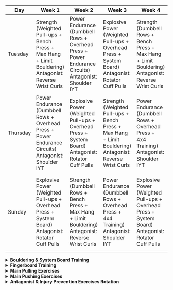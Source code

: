 | Day      | Week 1                                                                                                                                                              | Week 2                                                                                                                                                                | Week 3                                                                                                                                                               | Week 4                                                                                                                                                                | Week 5                                                                                                                                                               | Week 6                                                                                                                                                                |
|----------|---------------------------------------------------------------------------------------------------------------------------------------------------------------------|----------------------------------------------------------------------------------------------------------------------------------------------------------------------|---------------------------------------------------------------------------------------------------------------------------------------------------------------------|----------------------------------------------------------------------------------------------------------------------------------------------------------------------|---------------------------------------------------------------------------------------------------------------------------------------------------------------------|----------------------------------------------------------------------------------------------------------------------------------------------------------------------|
| Tuesday  | Strength (Weighted Pull-ups + Bench Press + Max Hang + Limit Bouldering)<br>Antagonist: Reverse Wrist Curls                                                       | Power Endurance (Dumbbell Rows + Overhead Press + Power Endurance Circuits)<br>Antagonist: Shoulder IYT                                                            | Explosive Power (Weighted Pull-ups + Overhead Press + System Board)<br>Antagonist: Rotator Cuff Pulls                                                              | Strength (Dumbbell Rows + Bench Press + Max Hang + Limit Bouldering)<br>Antagonist: Reverse Wrist Curls                                                            | Power Endurance (Weighted Pull-ups + Overhead Press + 4x4 Training)<br>Antagonist: Shoulder IYT                                                                  | Explosive Power (Dumbbell Rows + Overhead Press + System Board)<br>Antagonist: Rotator Cuff Pulls                                                                |
| Thursday | Power Endurance (Dumbbell Rows + Overhead Press + Power Endurance Circuits)<br>Antagonist: Shoulder IYT                                                           | Explosive Power (Weighted Pull-ups + Overhead Press + System Board)<br>Antagonist: Rotator Cuff Pulls                                                              | Strength (Weighted Pull-ups + Bench Press + Max Hang + Limit Bouldering)<br>Antagonist: Reverse Wrist Curls                                                       | Power Endurance (Dumbbell Rows + Overhead Press + 4x4 Training)<br>Antagonist: Shoulder IYT                                                                        | Explosive Power (Weighted Pull-ups + Overhead Press + System Board)<br>Antagonist: Rotator Cuff Pulls                                                            | Strength (Weighted Pull-ups + Bench Press + Max Hang + Limit Bouldering)<br>Antagonist: Reverse Wrist Curls                                                      |
| Sunday   | Explosive Power (Weighted Pull-ups + Overhead Press + System Board)<br>Antagonist: Rotator Cuff Pulls                                                             | Strength (Dumbbell Rows + Bench Press + Max Hang + Limit Bouldering)<br>Antagonist: Reverse Wrist Curls                                                            | Power Endurance (Dumbbell Rows + Overhead Press + 4x4 Training)<br>Antagonist: Shoulder IYT                                                                        | Explosive Power (Weighted Pull-ups + Overhead Press + System Board)<br>Antagonist: Rotator Cuff Pulls                                                             | Strength (Dumbbell Rows + Bench Press + Max Hang + Limit Bouldering)<br>Antagonist: Reverse Wrist Curls                                                          | Power Endurance (Dumbbell Rows + Overhead Press + Power Endurance Circuits)<br>Antagonist: Shoulder IYT                                                          |

<details>
<summary><strong>Bouldering & System Board Training</strong></summary>

<details>
<summary><em>Limit Bouldering</em></summary>

- 5-8 boulder problems at or above 90% max difficulty  
- Work on projecting hard moves and sequences  
- 3 attempts max per problem, rest 3-5 minutes between attempts  
- Total session volume: ~25-40 attempts  

</details>

<details>
<summary><em>System Board Training</em></summary>

- Climb symmetrical holds and set boulder problems focusing on body tension, core, and technique  
- Work for 20-30 minutes with rest as needed  
- Focus on quality over quantity  

</details>

</details>

<details>
<summary><strong>Fingerboard Training</strong></summary>

<details>
<summary><em>Max Hang Protocol</em></summary>

- Half crimp 
- Hang for 7 seconds  
- 3 minutes rest between sets   

</details>

<details>
<summary><em>Repeaters Protocol</em></summary>

- 3 grip types × 3 sets  
- Hang for 7 seconds, rest 3 seconds × 6 reps per set  
- 3 minutes rest between sets  

</details>

</details>

<details>
<summary><strong>Main Pulling Exercises</strong></summary>

<details>
<summary><em>Weighted Pull-ups (Strength)</em></summary>

- 3-5 sets of 3-6 reps  
- Use added weight to reach near max effort  
- Rest 2-3 minutes between sets  

</details>

<details>
<summary><em>Weighted Pull-ups (Power Endurance)</em></summary>

- 3 sets of 8-12 reps  
- Moderate weight, focus on volume and sustained effort  
- Rest 60-90 seconds between sets  

</details>

<details>
<summary><em>Regular Pull-ups (Power Endurance)</em></summary>

- 3-5 sets of 10-15 reps  
- Bodyweight only, higher reps to build endurance  
- Rest 60 seconds between sets  

</details>

<details>
<summary><em>Dumbbell Rows (Strength)</em></summary>

- 3-5 sets of 6-8 reps  
- Heavy weight, focus on controlled movement  
- Rest 2 minutes between sets  

</details>

<details>
<summary><em>Dumbbell Rows (Power Endurance)</em></summary>

- 3 sets of 12-15 reps  
- Moderate weight, focus on higher volume  
- Rest 60-90 seconds between sets  

</details>

</details>

<details>
<summary><strong>Main Pushing Exercises</strong></summary>

<details>
<summary><em>Bench Press (Strength)</em></summary>

- 3-5 sets of 3-6 reps  
- Heavy weight, near max effort  
- Rest 2-3 minutes between sets  

</details>

<details>
<summary><em>Bench Press (Power Endurance)</em></summary>

- 3 sets of 8-12 reps  
- Moderate weight, higher reps for endurance  
- Rest 60-90 seconds between sets  

</details>

<details>
<summary><em>Overhead Dumbbell Press (Strength)</em></summary>

- 3-5 sets of 6-8 reps  
- Heavy weight, controlled movement  
- Rest 2 minutes between sets  

</details>

<details>
<summary><em>Overhead Dumbbell Press (Power Endurance)</em></summary>

- 3 sets of 12-15 reps  
- Moderate weight, higher reps for endurance  
- Rest 60-90 seconds between sets  

</details>

</details>

<details>
<summary><strong>Antagonist & Injury Prevention Exercises Rotation</strong></summary>

<details>
<summary><em>Reverse Wrist Curls</em></summary>

- 3 sets of 12-15 reps  
- Focus on slow, controlled motion to strengthen wrist extensors  
- Rest 60-90 seconds between sets  

</details>

<details>
<summary><em>Shoulder IYT Raises</em></summary>

- 3 sets of 10-12 reps each (I, Y, T positions)  
- Use light dumbbells or resistance bands  
- Rest 60 seconds between sets  

</details>

<details>
<summary><em>Rotator Cuff Pulls (External Rotation)</em></summary>

- 3 sets of 12-15 reps per arm  
- Use resistance bands or light dumbbells  
- Keep elbow close to torso during exercise  
- Rest 60 seconds between sets  

</details>

</details>
